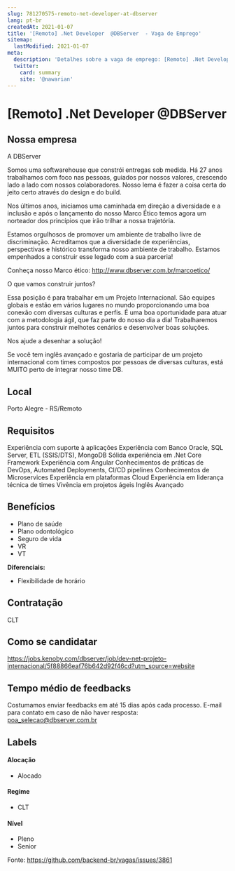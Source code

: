 ```yaml
---
slug: 781270575-remoto-net-developer-at-dbserver
lang: pt-br
createdAt: 2021-01-07
title: '[Remoto] .Net Developer  @DBServer  - Vaga de Emprego'
sitemap:
  lastModified: 2021-01-07
meta:
  description: 'Detalhes sobre a vaga de emprego: [Remoto] .Net Developer  @DBServer '
  twitter:
    card: summary
    site: '@nawarian'
---
```


# [Remoto] .Net Developer  @DBServer 

## Nossa empresa

A DBServer

Somos uma softwarehouse que constrói entregas sob medida. Há 27 anos trabalhamos com foco nas pessoas, guiados por nossos valores, crescendo lado a lado com nossos colaboradores. Nosso lema é fazer a coisa certa do jeito certo através do design e do build.

Nos últimos anos, iniciamos uma caminhada em direção a diversidade e a inclusão e após o lançamento do nosso Marco Ético temos agora um norteador dos princípios que irão trilhar a nossa trajetória.

Estamos orgulhosos de promover um ambiente de trabalho livre de discriminação. Acreditamos que a diversidade de experiências, perspectivas e histórico transforma nosso ambiente de trabalho. Estamos empenhados a construir esse legado com a sua parceria! 

Conheça nosso Marco ético: http://www.dbserver.com.br/marcoetico/

O que vamos construir juntos?

Essa posição é para trabalhar em um Projeto Internacional. São equipes globais e estão em vários lugares no mundo proporcionando uma boa conexão com diversas culturas e perfis. É uma boa oportunidade para atuar com a metodologia ágil, que faz parte do nosso dia a dia! Trabalharemos juntos para construir melhotes cenários e desenvolver boas soluções.  

Nos ajude a desenhar a solução!

Se você tem inglês avançado e gostaria de participar de um projeto internacional com times compostos por pessoas de diversas culturas, está MUITO perto de integrar nosso time DB. 

## Local

Porto Alegre - RS/Remoto

## Requisitos

Experiência com suporte à aplicações 
Experiência com Banco Oracle, SQL Server, ETL (SSIS/DTS), MongoDB
Sólida experiência em .Net Core Framework
Experiência com Angular
Conhecimentos de práticas de DevOps, Automated Deployments, CI/CD pipelines
Conhecimentos de Microservices
Experiência em plataformas Cloud
Experiência em liderança técnica de times
Vivência em projetos ágeis
Inglês Avançado

## Benefícios

- Plano de saúde
- Plano odontológico
- Seguro de vida
- VR 
- VT


**Diferenciais:**
- Flexibilidade de horário

## Contratação

CLT

## Como se candidatar

https://jobs.kenoby.com/dbserver/job/dev-net-projeto-internacional/5f88866eaf76b642d92f46cd?utm_source=website

## Tempo médio de feedbacks

Costumamos enviar feedbacks em até 15 dias após cada processo.
E-mail para contato em caso de não haver resposta: poa_selecao@dbserver.com.br

## Labels


#### Alocação
- Alocado


#### Regime
- CLT


#### Nível

- Pleno
- Senior



Fonte: https://github.com/backend-br/vagas/issues/3861